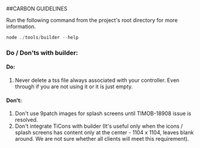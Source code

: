 ##CARBON GUIDELINES

Run the following command from the project's root directory for more information.

```javascript
node ./tools/builder --help
```

### Do / Don'ts with builder:

#### Do:
1. Never delete a tss file always associated with your controller. Even through
if you are not using it or it is just empty. 

#### Don't:
1. Don't use 9patch images for splash screens until TIMOB-18908 issue is resolved.
2. Don't integrate TiCons with builder (It's useful only when the icons / splash screens has content only at the center - 1104 x 1104, leaves blank around. We are not sure whether all clients will meet this requirement).
